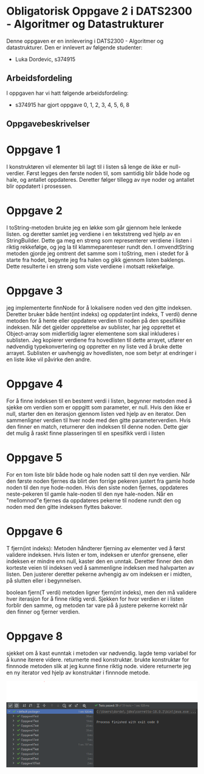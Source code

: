 # Obligatorisk Oppgave 2 i DATS2300 - Algoritmer og Datastrukturer

Denne oppgaven er en innlevering i DATS2300 - Algoritmer og datastrukturer. Den er innlevert av følgende studenter:
* Luka Dordevic, s374915

## Arbeidsfordeling
I oppgaven har vi hatt følgende arbeidsfordeling:
* s374915 har gjort oppgave 0, 1, 2, 3, 4, 5, 6, 8

## Oppgavebeskrivelser

# Oppgave 1
I konstruktøren vil elementer bli lagt til i listen så lenge de ikke er null-verdier.
Først legges den første noden til, som samtidig blir både hode og hale, og antallet oppdateres.
Deretter følger tillegg av nye noder og antallet blir oppdatert i prosessen.

# Oppgave 2
I toString-metoden brukte jeg en løkke som går gjennom hele lenkede listen.
og deretter samlet jeg verdiene i en tekststreng ved hjelp av en StringBuilder.
Dette ga meg en streng som representerer verdiene i listen i riktig rekkefølge, og jeg la til klammeparenteser rundt den.
I omvendtString metoden gjorde jeg omtrent det samme som i toString, men i stedet for å starte fra hodet,
begynte jeg fra halen og gikk gjennom listen baklengs. Dette resulterte i en streng som viste verdiene i motsatt rekkefølge.

# Oppgave 3

jeg implementerte finnNode for å lokalisere noden ved den gitte indeksen.
Deretter bruker både hent(int indeks) og oppdater(int indeks, T verdi)
denne metoden for å hente eller oppdatere verdien til noden på den spesifikke indeksen.
Når det gjelder opprettelse av sublister, har jeg opprettet et Object-array som midlertidig lagrer elementene som skal inkluderes i sublisten.
Jeg kopierer verdiene fra hovedlisten til dette arrayet, utfører en nødvendig typekonvertering og oppretter en ny liste ved å bruke dette arrayet.
Sublisten er uavhengig av hovedlisten, noe som betyr at endringer i en liste ikke vil påvirke den andre.

# Oppgave 4
For å finne indeksen til en bestemt verdi i listen, begynner metoden med å sjekke om verdien som er oppgitt som parameter, er null.
Hvis den ikke er null, starter den en iterasjon gjennom listen ved hjelp av en iterator.
Den sammenligner verdien til hver node med den gitte parameterverdien. Hvis den finner en match, returnerer den indeksen til denne noden.
Dette gjør det mulig å raskt finne plasseringen til en spesifikk verdi i listen

# Oppgave 5
For en tom liste blir både hode og hale noden satt til den nye verdien.
Når den første noden fjernes da blirt den forrige pekeren justert fra gamle hode noden til den nye hode-noden.
Hvis den siste noden fjernes, oppdateres neste-pekeren til gamle hale-noden til den nye hale-noden.
Når en "mellomnod"e fjernes da oppdateres pekerne til nodene rundt den og noden med den gitte indeksen flyttes bakover.

# Oppgave 6

T fjern(int indeks):
Metoden håndterer fjerning av elementer ved å først validere indeksen.
Hvis listen er tom, indeksen er utenfor grensene, eller indeksen er mindre enn null, kaster den en unntak.
Deretter finner den den korteste veien til indeksen ved å sammenligne indeksen med halvparten av listen.
Den justerer deretter pekerne avhengig av om indeksen er i midten, på slutten eller i begynnelsen.

boolean fjern(T verdi) metoden ligner fjern(int indeks), men den må validere hver iterasjon for å finne riktig verdi.
Sjekken for hvor verdien er i listen forblir den samme, og metoden tar vare på å justere pekerne korrekt når den finner og fjerner verdien.

# Oppgave 8

sjekket om å kast eunntak i metoden var nødvendig. lagde temp variabel for å kunne iterere videre. returnerte med konstruktør.
brukte konstruktør for finnnode metoden slik at jeg kunne finne riktig node. videre returnerte jeg en ny iterator ved hjelp av konstruktør i finnnode metode.

![img_1.png](img_1.png)
